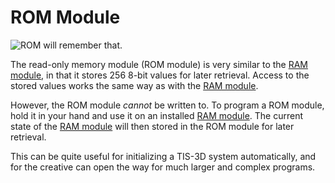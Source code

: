 # ROM Module

![ROM will remember that.](item:tis3d:moduleReadOnlyMemory)

The read-only memory module (ROM module) is very similar to the [RAM module](moduleRandomAccessMemory.md), in that it stores 256 8-bit values for later retrieval. Access to the stored values works the same way as with the [RAM module](moduleRandomAccessMemory.md).

However, the ROM module *cannot* be written to. To program a ROM module, hold it in your hand and use it on an installed [RAM module](moduleRandomAccessMemory.md). The current state of the [RAM module](moduleRandomAccessMemory.md) will then stored in the ROM module for later retrieval.

This can be quite useful for initializing a TIS-3D system automatically, and for the creative can open the way for much larger and complex programs.
